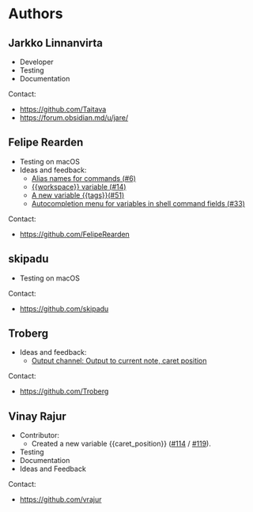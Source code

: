 # Authors

## Jarkko Linnanvirta
 - Developer
 - Testing
 - Documentation

Contact:
 - https://github.com/Taitava
 - https://forum.obsidian.md/u/jare/

## Felipe Rearden
 - Testing on macOS
 - Ideas and feedback:
   - [Alias names for commands (#6)](https://github.com/Taitava/obsidian-shellcommands/issues/6)
   - [{{workspace}} variable (#14)](https://github.com/Taitava/obsidian-shellcommands/issues/14)
   - [A new variable {{tags}}(#51)](https://github.com/Taitava/obsidian-shellcommands/issues/51)
   - [Autocompletion menu for variables in shell command fields (#33)](https://github.com/Taitava/obsidian-shellcommands/issues/33)
   <!-- Not implemented yet: - [Output channel: Insert output to another note](https://github.com/Taitava/obsidian-shellcommands/discussions/16#discussioncomment-1342069) --> 
   <!-- Not implemented yet: - [Output channel: Store output into a custom variable](https://github.com/Taitava/obsidian-shellcommands/discussions/127) --> 

Contact:
 - https://github.com/FelipeRearden

## skipadu
 - Testing on macOS

Contact:
 - https://github.com/skipadu

## Troberg
 - Ideas and feedback:
   - [Output channel: Output to current note, caret position](https://github.com/Taitava/obsidian-shellcommands/discussions/16#discussioncomment-1390353)

Contact:
 - https://github.com/Troberg


## Vinay Rajur
 - Contributor:
   - Created a new variable {{caret_position}} ([#114](https://github.com/Taitava/obsidian-shellcommands/discussions/114) / [#119](https://github.com/Taitava/obsidian-shellcommands/issues/119)).
 - Testing
 - Documentation
 - Ideas and Feedback

Contact:
 - https://github.com/vrajur

<!-- ADDING YOURSELF AS AN AUTHOR:

1. Add a new headline above this comment block: ## Firstname Lastname (or you can use a nick name if you wish).
2. Write a bullet point list that contains all the following thing that apply to what you have done in this project:
- Contributor: If you have written some programming code and opened a pull request.
- Testing: If you have tested this plugin on your machine and reported your test results.
- Documentation: If you have provided changes to the documentation either via a pull request or otherwise.
- Ideas and feedback: If you have suggested new features or other changes.
3. Add your contact information if you wish. This can be a website link, email address, GitHub user profile page, Obsidian forum user profile page, a social media link or similar.
-->